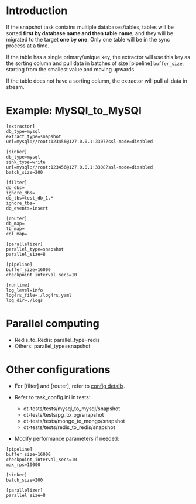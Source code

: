 # Introduction

If the snapshot task contains multiple databases/tables, tables will be sorted **first by database name and then table name**, and they will be migrated to the target **one by one**. Only one table will be in the sync process at a time.

If the table has a single primary/unique key, the extractor will use this key as the sorting column and pull data in batches of size [pipeline] `buffer_size`, starting from the smallest value and moving upwards.

If the table does not have a sorting column, the extractor will pull all data in stream.

# Example: MySQl_to_MySQl
```
[extractor]
db_type=mysql
extract_type=snapshot
url=mysql://root:123456@127.0.0.1:3307?ssl-mode=disabled

[sinker]
db_type=mysql
sink_type=write
url=mysql://root:123456@127.0.0.1:3308?ssl-mode=disabled
batch_size=200

[filter]
do_dbs=
ignore_dbs=
do_tbs=test_db_1.*
ignore_tbs=
do_events=insert

[router]
db_map=
tb_map=
col_map=

[parallelizer]
parallel_type=snapshot
parallel_size=8

[pipeline]
buffer_size=16000
checkpoint_interval_secs=10

[runtime]
log_level=info
log4rs_file=./log4rs.yaml
log_dir=./logs
```

# Parallel computing

- Redis_to_Redis: parallel_type=redis
- Others: parallel_type=snapshot

# Other configurations

- For [filter] and [router], refer to [config details](../config.md).
- Refer to task_config.ini in tests:
    - dt-tests/tests/mysql_to_mysql/snapshot
    - dt-tests/tests/pg_to_pg/snapshot
    - dt-tests/tests/mongo_to_mongo/snapshot
    - dt-tests/tests/redis_to_redis/snapshot

- Modify performance parameters if needed:
```
[pipeline]
buffer_size=16000
checkpoint_interval_secs=10
max_rps=10000

[sinker]
batch_size=200

[parallelizer]
parallel_size=8
```

